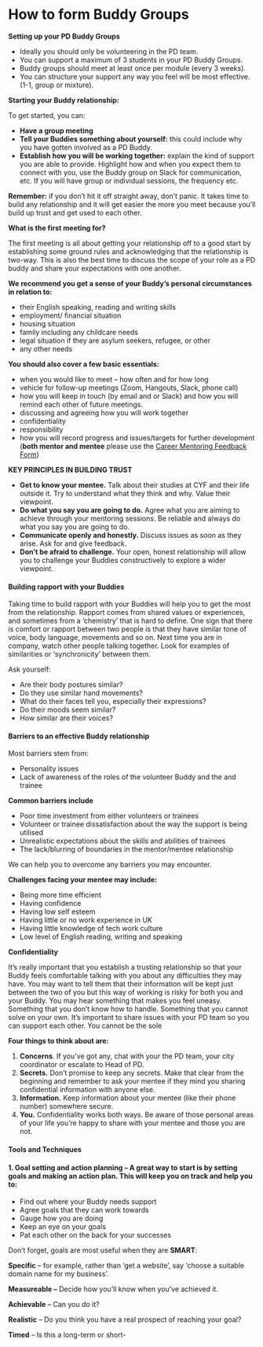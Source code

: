 # How to form Buddy Groups

**Setting up your PD Buddy Groups** 

* Ideally you should only be volunteering in the PD team. 
* You can support a maximum of 3 students in your PD Buddy Groups.
* Buddy groups should meet at least once per module \(every 3 weeks\). 
* You can structure your support any way you feel will be most effective. \(1-1, group or mixture\). 

**Starting your Buddy relationship:**

To get started, you can:

* **Have a group meeting**
* **Tell your Buddies something about yourself:** this could include why you have gotten involved as a PD Buddy. 
* **Establish how you will be working together:** explain the kind of support you are able to provide. Highlight how and when you expect them to connect with you, use the Buddy group on Slack for communication, etc.  If you will have group or individual sessions, the frequency etc. 

**Remember:** if you don’t hit it off straight away, don’t panic. It takes time to build any relationship and it will get easier the more you meet because you’ll build up trust and get used to each other.

**What is the first meeting for?**

The first meeting is all about getting your relationship off to a good start by establishing some ground rules and acknowledging that the relationship is two-way. This is also the best time to discuss the scope of your role as a PD buddy and share your expectations with one another.

**We recommend you get a sense of your Buddy’s personal circumstances in relation to:**

* their English speaking, reading and writing skills 
* employment/ financial situation
* housing situation 
* family including any childcare needs
* legal situation if they are asylum seekers, refugee, or other
* any other needs

**You should also cover a few basic essentials:**

* when you would like to meet – how often and for how long
* vehicle for follow-up meetings \(Zoom, Hangouts, Slack, phone call\)
* how you will keep in touch \(by email and or Slack\) and how you will remind each other of future meetings.
* discussing and agreeing how you will work together
* confidentiality
* responsibility
* how you will record progress and issues/targets for further development \(**both mentor and mentee** please use the [Career Mentoring Feedback Form](https://forms.gle/z1BXaXstS3SHL1My8)\)

**KEY PRINCIPLES IN BUILDING TRUST**

* **Get to know your mentee.**  Talk about their studies at CYF and their life outside it.  Try to understand what they think and why.  Value their viewpoint.
* **Do what you say you are going to do.**  Agree what you are aiming to achieve through your mentoring sessions.  Be reliable and always do what you say you are going to do.
* **Communicate openly and honestly.**  Discuss issues as soon as they arise.  Ask for and give feedback.
* **Don’t be afraid to challenge.**  Your open, honest relationship will allow you to challenge your Buddies constructively to explore a wider viewpoint.

#### **Building rapport with your Buddies**

Taking time to build rapport with your Buddies will help you to get the most from the relationship. Rapport comes from shared values or experiences, and sometimes from a ‘chemistry’ that is hard to define. One sign that there is comfort or rapport between two people is that they have similar tone of voice, body language, movements and so on. Next time you are in company, watch other people talking together. Look for examples of similarities or ‘synchronicity’ between them. 

Ask yourself:

* Are their body postures similar?
* Do they use similar hand movements?
* What do their faces tell you, especially their expressions?
* Do their moods seem similar?
* How similar are their voices?

#### **Barriers to an effective Buddy relationship**

Most barriers stem from:

* Personality issues
* Lack of awareness of the roles of the volunteer Buddy and the  and trainee

**Common barriers include**

* Poor time investment from either volunteers or trainees
* Volunteer or trainee dissatisfaction about the way the support is being utilised
* Unrealistic expectations about the skills and abilities of trainees
* The lack/blurring of boundaries in the mentor/mentee relationship

We can help you to overcome any barriers you may encounter.

**Challenges facing your mentee may include:**

* Being more time efficient
* Having confidence
* Having low self esteem
* Having little or no work experience in UK 
* Having little knowledge of tech work culture
* Low level of English reading, writing and speaking

**Confidentiality**

It’s really important that you establish a trusting relationship so that your Buddy feels comfortable talking with you about any difficulties they may have. You may want to tell them that their information will be kept just between the two of you but this way of working is risky for both you and your Buddy. You may hear something that makes you feel uneasy. Something that you don’t know how to handle. Something that you cannot solve on your own. It’s important to share issues with your PD team so you can support each other. You cannot be the sole

**Four things to think about are:**

1. **Concerns**. If you’ve got any, chat with your the PD team, your city coordinator or escalate to Head of PD. 
2. **Secrets.** Don’t promise to keep any secrets.  Make that clear from the beginning and remember to ask your mentee if they mind you sharing confidential information with anyone else.
3. **Information.** Keep information about your mentee \(like their phone number\) somewhere secure.  
4. **You.**  Confidentiality works both ways.  Be aware of those personal areas of your life you’re happy to share with your mentee and those you are not.



#### **Tools and Techniques**

#### **1. Goal setting and action plannin**g – A great way to start is by setting goals and making an action plan.  This will keep you on track and help you to:

* Find out where your Buddy needs support
* Agree goals that they can work towards
* Gauge how you are doing
* Keep an eye on your goals
* Pat each other on the back for your successes

Don’t forget, goals are most useful when they are **SMART**:

**Specific** – for example, rather than ‘get a website’, say ‘choose a suitable domain name for my business’.

**Measureable –** Decide how you’ll know when you’ve achieved it.

**Achievable** – Can you do it?

**Realistic** – Do you think you have a real prospect of reaching your goal?

**Timed** – Is this a long-term or short-

